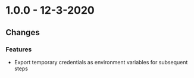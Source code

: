 # 1.0.0 - 12-3-2020

## Changes

### Features

- Export temporary credentials as environment variables for subsequent steps
